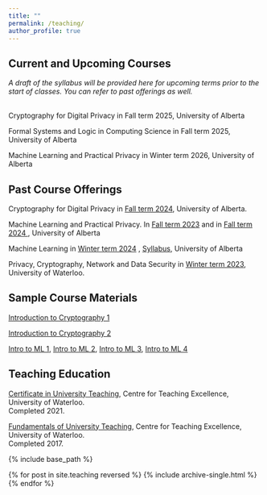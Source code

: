 ```yaml
---
title: ""
permalink: /teaching/
author_profile: true
---
```


<h2>Current and Upcoming Courses</h2>
<i>A draft of the syllabus will be provided here for upcoming terms prior to the start of classes. You can refer to past offerings as well.</i> <br> <br>

Cryptography for Digital Privacy in Fall term 2025, University of Alberta

Formal Systems and Logic in Computing Science in Fall term 2025, University of Alberta

Machine Learning and Practical Privacy in Winter term 2026, University of Alberta

<h2>Past Course Offerings</h2>

Cryptography for Digital Privacy in <a href="https://bkacsmar.github.io//files/Referencefor496a1.pdf">Fall term 2024</a>, University of Alberta. 

Machine Learning and Practical Privacy. In <a href="[https://bkacsmar.github.io//MLandPracticalPrivacy/]">Fall term 2023</a> and in <a href="https://bkacsmar.github.io//files/Referencefor626a2.pdf">Fall term 2024 </a>, University of Alberta

Machine Learning in [Winter term 2024](https://www.ualberta.ca/computing-science/graduate-studies/course-directory/courses/machine-learning.html) , [Syllabus](https://bkacsmar.github.io//files/466566_Syllabus_Jan8_corr.pdf), University of Alberta


Privacy, Cryptography, Network and Data Security in [Winter term 2023](https://bkacsmar.github.io//cs489waterloo2023/), University of Waterloo.


<h2>Sample Course Materials</h2>

[Introduction to Cryptography 1](https://bkacsmar.github.io//files/IntroCrypto1.pdf)

[Introduction to Cryptography 2](https://bkacsmar.github.io//files/introcrypto2.pdf)

[Intro to ML 1](https://bkacsmar.github.io//files/W24_466566_Day1.pdf), [Intro to ML 2](https://bkacsmar.github.io//files/W24_466566_Day2slides.pdf), [Intro to ML 3](https://bkacsmar.github.io//files/W24_466566_Day3.pdf), [Intro to ML 4](https://bkacsmar.github.io//files/W24_466566_Day4.pdf)


<h2>Teaching Education</h2>

[Certificate in University Teaching](https://uwaterloo.ca/centre-for-teaching-excellence/support-graduate-students/certificate-university-teaching/), Centre for Teaching Excellence, University of Waterloo. <br> Completed 2021. <br> 

[Fundamentals of University Teaching](https://uwaterloo.ca/centre-for-teaching-excellence/support-graduate-students/fundamentals-university-teaching-program/), Centre for Teaching Excellence, University of Waterloo. <br> Completed 2017.
<br>


<!-- <h2>Teaching Assistantships</h2>
Winter 2021: CS490 Information Systems Management, University of Waterloo.<br>
Winter 2020: CS458/658 Computer Security and Privacy, University of Waterloo.<br>
Fall 2018: CS458/658 Computer Security and Privacy, University of Waterloo.<br>
Spring 2018: CS458/658 Computer Security and Privacy, University of Waterloo.<br>
Winter 2018: CS458/658 Computer Security and Privacy, University of Waterloo.<br>
Fall 2017: CS458/658 Computer Security and Privacy, University of Waterloo.<br>
Spring 2017: CS458/658 Computer Security and Privacy, University of Waterloo.<br>
Winter 2017: CS490 Information Systems Management, University of Waterloo.<br>
Fall 2016: CS135 Designing Functional Programs, University of Waterloo.<br>
Winter 2016: 62.206 Discrete Structures and Programming, Brandon University.<br>
Winter 2016: 62:182 Linear Algebra, Brandon University. <br>
Winter 2016: 70:163 Critical Thinking, Brandon University.<br>
Fall 2015: 62.206 Discrete Structures and Programming, Brandon University.<br>
Fall 2015: 62:182 Linear Algebra, Brandon University. <br>
Fall 2015: 70:162 Introduction to Logic, Brandon University.<br>
Winter 2015: 62.206 Discrete Structures and Programming, Brandon University.<br>
Winter 2015: 62:182 Linear Algebra, Brandon University. <br>
Fall 2014: 62:182 Linear Algebra, Brandon University. <br>
Fall 2014: 70:162 Introduction to Logic, Brandon University.<br>
Winter 2014: 62:182 Linear Algebra, Brandon University. <br>
Fall 2013: 62:182 Linear Algebra, Brandon University. <br>
Winter 2013: 62:182 Linear Algebra, Brandon University. <br> -->










{% include base_path %}

{% for post in site.teaching reversed %}
  {% include archive-single.html %}
{% endfor %}
